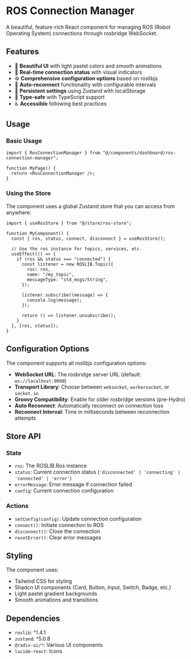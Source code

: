 # ROS Connection Manager

A beautiful, feature-rich React component for managing ROS (Robot Operating System) connections through rosbridge WebSocket.

## Features

- 🎨 **Beautiful UI** with light pastel colors and smooth animations
- 🔌 **Real-time connection status** with visual indicators
- ⚙️ **Comprehensive configuration options** based on roslibjs
- 🔄 **Auto-reconnect** functionality with configurable intervals
- 💾 **Persistent settings** using Zustand with localStorage
- 🎯 **Type-safe** with TypeScript support
- ♿ **Accessible** following best practices

## Usage

### Basic Usage

```tsx
import { RosConnectionManager } from "@/components/dashboard/ros-connection-manager";

function MyPage() {
  return <RosConnectionManager />;
}
```

### Using the Store

The component uses a global Zustand store that you can access from anywhere:

```tsx
import { useRosStore } from "@/store/ros-store";

function MyComponent() {
  const { ros, status, connect, disconnect } = useRosStore();

  // Use the ros instance for topics, services, etc.
  useEffect(() => {
    if (ros && status === "connected") {
      const listener = new ROSLIB.Topic({
        ros: ros,
        name: "/my_topic",
        messageType: "std_msgs/String",
      });

      listener.subscribe((message) => {
        console.log(message);
      });

      return () => listener.unsubscribe();
    }
  }, [ros, status]);
}
```

## Configuration Options

The component supports all roslibjs configuration options:

- **WebSocket URL**: The rosbridge server URL (default: `ws://localhost:9090`)
- **Transport Library**: Choose between `websocket`, `workersocket`, or `socket.io`
- **Groovy Compatibility**: Enable for older rosbridge versions (pre-Hydro)
- **Auto Reconnect**: Automatically reconnect on connection loss
- **Reconnect Interval**: Time in milliseconds between reconnection attempts

## Store API

### State

- `ros`: The ROSLIB.Ros instance
- `status`: Current connection status (`'disconnected' | 'connecting' | 'connected' | 'error'`)
- `errorMessage`: Error message if connection failed
- `config`: Current connection configuration

### Actions

- `setConfig(config)`: Update connection configuration
- `connect()`: Initiate connection to ROS
- `disconnect()`: Close the connection
- `resetError()`: Clear error messages

## Styling

The component uses:

- Tailwind CSS for styling
- Shadcn UI components (Card, Button, Input, Switch, Badge, etc.)
- Light pastel gradient backgrounds
- Smooth animations and transitions

## Dependencies

- `roslib`: ^1.4.1
- `zustand`: ^5.0.8
- `@radix-ui/*`: Various UI components
- `lucide-react`: Icons
